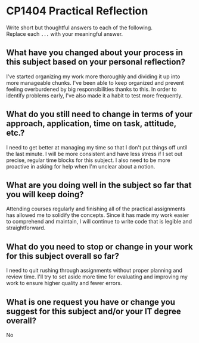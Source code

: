 # CP1404 Practical Reflection

Write short but thoughtful answers to each of the following.  
Replace each `...` with your meaningful answer.

## What have you changed about your process in this subject based on your personal reflection?

I've started organizing my work more thoroughly and dividing it up into more manageable chunks. I've been able to keep organized and prevent feeling overburdened by big responsibilities thanks to this. In order to identify problems early, I've also made it a habit to test more frequently.

## What do you still need to change in terms of your approach, application, time on task, attitude, etc.?

I need to get better at managing my time so that I don't put things off until the last minute. I will be more consistent and have less stress if I set out precise, regular time blocks for this subject. I also need to be more proactive in asking for help when I'm unclear about a notion.

## What are you doing well in the subject so far that you will keep doing?

Attending courses regularly and finishing all of the practical assignments has allowed me to solidify the concepts. Since it has made my work easier to comprehend and maintain, I will continue to write code that is legible and straightforward.

## What do you need to stop or change in your work for this subject overall so far?

I need to quit rushing through assignments without proper planning and review time. I'll try to set aside more time for evaluating and improving my work to ensure higher quality and fewer errors.

## What is one request you have or change you suggest for this subject and/or your IT degree overall?

No

